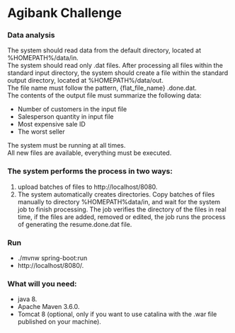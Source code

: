 # Agibank Challenge
### Data analysis
The system should read data from the default directory, located at %HOMEPATH%/data/in.    
The system should read only .dat files. After processing all files within the standard input directory, the system should create a file within the   standard output directory, located at %HOMEPATH%/data/out.    
The file name must follow the pattern, {flat_file_name} .done.dat.  
The contents of the output file must summarize the following data:
- Number of customers in the input file
- Salesperson quantity in input file
- Most expensive sale ID
- The worst seller

The system must be running at all times.  
All new files are available, everything must be executed.

### The system performs the process in two ways:
1. upload batches of files to http://localhost/8080.
2. The system automatically creates directories. Copy batches of files manually to directory %HOMEPATH%data/in, and wait for the system job to finish processing. The job verifies the directory of the files in real time, if the files are added, removed or edited, the job runs the process of generating the resume.done.dat file.  

### Run 
- ./mvnw spring-boot:run
- http://localhost/8080/.

### What will you need:
- java 8.
- Apache Maven 3.6.0.
- Tomcat 8 (optional, only if you want to use catalina with the .war file published on your machine).

